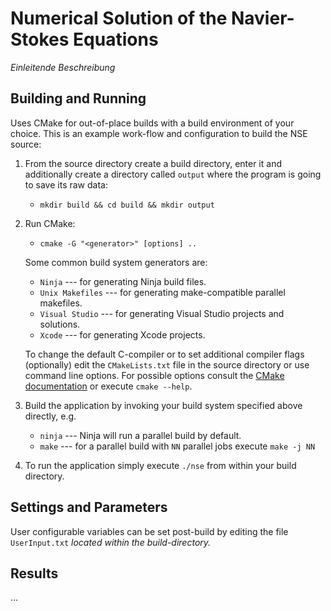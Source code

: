 # Numerical Solution of the Navier-Stokes Equations

*Einleitende Beschreibung*

## Building and Running

Uses CMake for out-of-place builds with a build environment of your choice. This is an example work-flow and configuration to build the NSE source:

1. From the source directory create a build directory, enter it and additionally create a directory called `output` where the program is going to save its raw data:

    * `mkdir build && cd build && mkdir output`

2. Run CMake: 

    * `cmake -G "<generator>" [options] ..` 

    Some common build system generators are:

    * `Ninja` --- for generating Ninja build files.
    * `Unix Makefiles` --- for generating make-compatible parallel makefiles.
    * `Visual Studio` --- for generating Visual Studio projects and solutions.
    * `Xcode` --- for generating Xcode projects.

    To change the default C-compiler or to set additional compiler flags (optionally) edit the `CMakeLists.txt` file in the source directory or use command line options.
    For possible options consult the [CMake documentation](https://cmake.org/documentation/) or execute `cmake --help`.

3. Build the application by invoking your build system specified above directly, e.g.

    * `ninja` --- Ninja will run a parallel build by default.
    * `make` --- for a parallel build with `NN` parallel jobs execute `make -j NN`

4. To run the application simply execute `./nse` from within your build directory.

## Settings and Parameters

User configurable variables can be set post-build by editing the file `UserInput.txt` *located within the build-directory.*

## Results

...
